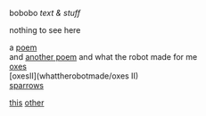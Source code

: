 bobobo *text & stuff*

nothing to see here

a [poem](Schratknie)  
and [another poem](Wandersmann)
and what the robot made for me  
[oxes](whattherobotmade/oxes)  
[oxesII](whattherobotmade/oxes II)  
[sparrows](whattherobotmade/sparrows)    




[this](https://bobobo-git.github.io/readme/) [other](https://bobobo-git.github.io/hearme/)
